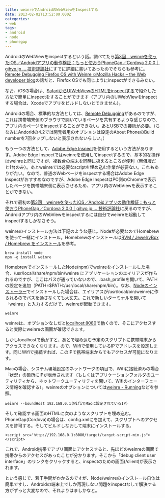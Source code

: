 ```yaml
---
title: weinreでAndroidのWebViewをInspectする
date: 2013-02-02T13:52:00.000Z
categories:
- web
tags:
- android
- node
- phonegap
---
```

AndroidのWebViewをinspectするという話。調べてたら[第3回　weinreを使ったiOS／Androidアプリの動作検証：もっと使おうPhoneGap／Cordova 2.0.0｜gihyo.jp ... 技術評論社](http://gihyo.jp/dev/serial/01/phonegap2/0003)にすでに詳細に書いてあったのでそちらも参考に。[Remote Debugging Firefox OS with Weinre ✩Mozilla Hacks – the Web developer blog](https://hacks.mozilla.org/2013/01/remote-debugging-firefox-os-with-weinre/)の話だと、Firefox OSでも同じようにinspectができるみたい。

<!-- more -->

なお、iOSの場合は、[SafariからUIWebViewのHTMLをinspectする](/blog//2012/11/inspect_uiwebview_with_safari/)で紹介した方法で簡単にinspectをすることができます（アプリ内のUIWebViewをinspectする場合は、Xcodeでアプリをビルドしないとできません）。

Androidの場合、標準的な方法としては、[Remote Debugging](https://developers.google.com/chrome-developer-tools/docs/remote-debugging)があるのですが、これは携帯端末側のブラウザで開いているページを共有するような感じなので、アプリ内のページをinspectすることができない。あとUSBでの接続が必要。（ちなみにAndoridの4.2では開発者用のオプションは設定のAbout PhoneのBuild numberを7回タップしないと表示されないらしい。）

もう一つの方法として、[Adobe Edge Inspect](http://html.adobe.com/jp/edge/inspect/)を使用するという方法があります。Adobe Edge Inspectではweinreを使用してinspectするので、基本的な操作はweinreと同じですが、複数台の端末を同時に扱えるところが便利（無償版だと1台のみ）。あとweinreでは必要なscriptを埋め込む作業が必要ない。これもありがたい。なので、普通のWebページをinspectする場合はAdobe Edge Inspectがおすすめなのですが、Adobe Edge InspectはPC側のChromeで表示したページを携帯端末側に表示させるため、アプリ内のWebViewを表示することができない。

それで最初の[第3回　weinreを使ったiOS／Androidアプリの動作検証：もっと使おうPhoneGap／Cordova 2.0.0｜gihyo.jp ... 技術評論社](http://gihyo.jp/dev/serial/01/phonegap2/0003)に戻るのですが、Androidアプリ内のWebViewをinspectするには自分でweinreを起動してinspectするしかなさそう。

weinreのインストール方法は下記のような感じ。Nodeが必要なのでHomebrewを使って一緒にインストール。Homebrewのインストールは[RVM / JewelryBox / Homebrew をインストール](/blog//2012/09/rvm_jewelrybox_homebrew/)を参考。

```
brew install node
npm -g install weinre

```

HomebrewでインストールしたNode(npm)でweinreをインストールした場合、/usr/local/share/npm/bin/weinre にアプリケーションのエイリアスが作られるのですが、ここはパスが通っていないので、.bash_profileを開いて、PATHの設定を追加（PATH=$PATH:/usr/local/share/npm/bin）。なお、[Nodeのインストーラー](http://nodejs.org/download/)でインストールした場合は、エイリアスが/usr/local/bin/weinreに作られるのでパスを通さなくても大丈夫。これで新しいターミナルを開いて「weinre」と入力するだけで、weinreが起動できます。

```
weinre

```

weinreは、オプションなしだと[localhost:8080](http://localhost:8080/)で動くので、そこにアクセスすると実際にweinreの画面が確認できます。

しかしlocalhostで動かすと、あとで埋め込む予定のスクリプトに携帯端末からアクセスできなくなります。ので、Wifiで使用しているIPでアドレスを設定します。同じWifiで接続すれば、このIPで携帯端末からでもアクセスが可能になります。

Macの場合、システム環境設定のネットワークの項目で、Wifiに接続済みの場合「状況」の箇所にIPが表示されます（もしくはアプリケーションフォルダのユーティリティから、ネットワークユーティリティを開いて、Wifiのインターフェース情報を確認する）。weinreのオプションについては[weinre - Running](http://people.apache.org/~pmuellr/weinre/docs/latest/Running.html)などを参照。

```
weinre --boundHost 192.168.0.1(WifiでMacに設定されているIP)

```

そして確認する画面のHTMLに次のようなスクリプトを埋め込む。PhoneGap(Cordova)の場合は、config.xmlに<access origin="192.168.0.1" />を加えて、スクリプトへのアクセスを許可する。そしてビルドしなおして端末にインストールする。

```
<script src="http://192.168.0.1:8080/target/target-script-min.js"></script>

```

これで、Android携帯でアプリ画面にアクセスすると、先ほどのweinreの画面で携帯からのアクセスがあったことが分かります。そこから「debug client user interface」のリンクをクリックすると、inspectのための画面(/client)が表示されます。

という感じで、若干手間がかかるのですが、Node/weinreのインストール自体は簡単ですし、Androidの端末上でしか再現しない問題をinspectなしで解決する方がずっと大変なので、それよりはましかなと。
